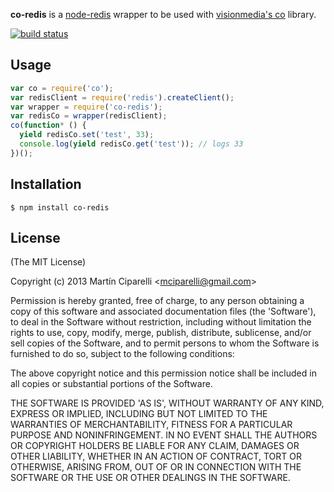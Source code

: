 **co-redis** is a [node-redis](https://github.com/mranney/node_redis) wrapper to be used with [visionmedia's co](https://github.com/visionmedia/co) library.

[![build status](https://secure.travis-ci.org/mciparelli/co-redis.png)](http://travis-ci.org/mciparelli/co-redis)

## Usage

```js
var co = require('co');
var redisClient = require('redis').createClient();
var wrapper = require('co-redis');
var redisCo = wrapper(redisClient);
co(function* () {
  yield redisCo.set('test', 33);
  console.log(yield redisCo.get('test')); // logs 33
})();
```

## Installation

    $ npm install co-redis

## License 

(The MIT License)

Copyright (c) 2013 Martín Ciparelli &lt;mciparelli@gmail.com&gt;

Permission is hereby granted, free of charge, to any person obtaining
a copy of this software and associated documentation files (the
'Software'), to deal in the Software without restriction, including
without limitation the rights to use, copy, modify, merge, publish,
distribute, sublicense, and/or sell copies of the Software, and to
permit persons to whom the Software is furnished to do so, subject to
the following conditions:

The above copyright notice and this permission notice shall be
included in all copies or substantial portions of the Software.

THE SOFTWARE IS PROVIDED 'AS IS', WITHOUT WARRANTY OF ANY KIND,
EXPRESS OR IMPLIED, INCLUDING BUT NOT LIMITED TO THE WARRANTIES OF
MERCHANTABILITY, FITNESS FOR A PARTICULAR PURPOSE AND NONINFRINGEMENT.
IN NO EVENT SHALL THE AUTHORS OR COPYRIGHT HOLDERS BE LIABLE FOR ANY
CLAIM, DAMAGES OR OTHER LIABILITY, WHETHER IN AN ACTION OF CONTRACT,
TORT OR OTHERWISE, ARISING FROM, OUT OF OR IN CONNECTION WITH THE
SOFTWARE OR THE USE OR OTHER DEALINGS IN THE SOFTWARE.
